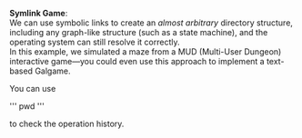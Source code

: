 **Symlink Game**:  
We can use symbolic links to create an *almost arbitrary* directory structure, including any graph-like structure (such as a state machine), and the operating system can still resolve it correctly.  
In this example, we simulated a maze from a MUD (Multi-User Dungeon) interactive game—you could even use this approach to implement a text-based Galgame.

You can use 

'''
pwd
'''

to check the operation history.